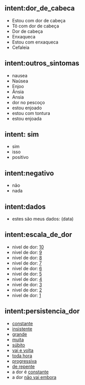 ## intent:dor_de_cabeca <!--- The label of the intent -->
  - Estou com dor de cabeça
  - Tô com dor de cabeça
  - Dor de cabeça
  - Enxaqueca
  - Estou com enxaqueca
  - Cefaleia

## intent:outros_sintomas <!--- The label of the intent -->
  - nausea
  - Naúsea
  - Enjoo
  - Ânsia
  - Ansia
  - dor no pescoço
  - estou enjoado
  - estou com tontura
  - estou enjoada

## intent: sim
  - sim
  - isso
  - positivo

## intent:negativo
  - não
  - nada

## intent:dados
  - estes são meus dados: (data)

## intent:escala_de_dor
  - nivel de dor: [10](pain_scale)
  - nivel de dor: [9](pain_scale)
  - nivel de dor: [8](pain_scale)
  - nivel de dor: [7](pain_scale)
  - nivel de dor: [6](pain_scale)
  - nivel de dor: [5](pain_scale)
  - nivel de dor: [4](pain_scale)
  - nivel de dor: [3](pain_scale)
  - nivel de dor: [2](pain_scale)
  - nivel de dor: [1](pain_scale)

## intent:persistencia_dor
  - [constante](pain_persistance:constant)
  - [insistente](pain_persistance:constant)
  - [grande](pain_persistance:constant)
  - [muita](pain_persistance:constant)
  - [súbito](pain_persistance:not_constant)
  - [vai e volta](pain_persistance:not_constant)
  - [toda hora](pain_persistance:constant)
  - [progressiva](pain_persistance:not_constant)
  - [de repente]((pain_persistance:not_constant))
  - a dor é [constante](pain_persistance:constant)
  - a dor [não vai embora]((pain_persistance:constant))
